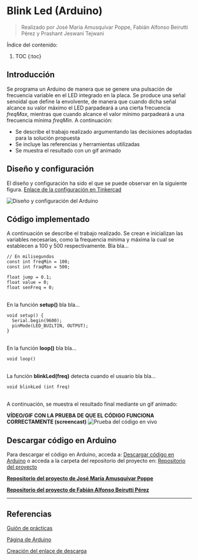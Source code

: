 # Blink Led (Arduino)
> Realizado por José María Amusquívar Poppe, Fabián Alfonso Beirutti Pérez y Prashant Jeswani Tejwani

Índice del contenido:

1. TOC
{:toc}

## Introducción
Se programa un Arduino de manera que se genere una pulsación de frecuencia variable en el LED integrado en la placa. 
Se produce una señal senoidal que define la envolvente, de manera que cuando dicha señal alcance su valor máximo el  LED  parpadeará  a  una cierta frecuencia *freqMax*, mientras que cuando alcance el valor mínimo parpadeará a una frecuencia mínima *freqMin*.  A continuación:

* Se describe el trabajo realizado argumentando las decisiones adoptadas para la solución propuesta
* Se incluye las referencias y herramientas utilizadas
* Se muestra el resultado con un gif animado

## Diseño y configuración 

El diseño y configuración ha sido el que se puede observar en la siguiente figura. <a href="https://www.tinkercad.com/things/cknacAsoMJE-incredible-borwo-kieran/editel?sharecode=UHx28ofDD76VNEo8F0XTEAmwv4uie5BVpQHbD90QBDI">Enlace de la configuración en Tinkercad</a>

![](/My-Processing-Book/images/blink_led/blink_led.PNG "Diseño y configuración del Arduino")

## Código implementado

A continuación se describe el trabajo realizado. Se crean e inicializan las variables necesarias, como la frequencia mínima y máxima la cual se establecen a 100 y 500 respectivamente. Bla bla...

    // En milisegundos
    const int freqMin = 100;
    const int fraqMax = 500;
    
    float jump = 0.1;
    float value = 0;
    float senFreq = 0;

<br>En la función **setup()** bla bla...
    
    void setup() {  
      Serial.begin(9600);
      pinMode(LED_BUILTIN, OUTPUT);
    }

<br>En la función **loop()** bla bla...

    void loop()
    
<br>La función **blinkLed(freq)** detecta cuando el usuario bla bla...
      
    void blinkLed (int freq)    
      
<br>A continuación, se muestra el resultado final mediante un gif animado: 

**VÍDEO/GIF CON LA PRUEBA DE QUE EL CÓDIGO FUNCIONA CORRECTAMENTE (screencast)**
![](/My-Processing-Book/images/blink_led/blink-led-demo.gif "Prueba del código en vivo")

## Descargar código en Arduino
Para descargar el código en Arduino, acceda a: <a href="https://downgit.github.io/#/home?url=https://github.com/Prashant-JT/My-Processing-Book/tree/master/projects/blink_led">Descargar código en Arduino</a> o acceda a la carpeta del repositorio del proyecto en: <a href="https://github.com/Prashant-JT/My-Processing-Book/tree/master/projects/blink_led">Repositorio del proyecto</a>

<a href="#"><b>Repositorio del proyecto de José María Amusquívar Poppe</b></a>

<a href="#"><b>Repositorio del proyecto de Fabián Alfonso Beirutti Pérez</b></a>

---

## Referencias

[Guión de prácticas](https://ncvt-aep.ulpgc.es/cv/ulpgctp21/pluginfile.php/412240/mod_resource/content/37/CIU_Pr_cticas.pdf)

[Página de Arduino](https://www.arduino.cc/)

[Creación del enlace de descarga](https://downgit.github.io/#/home)
